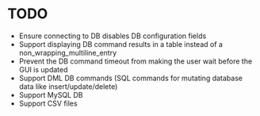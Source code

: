 # TODO

- Ensure connecting to DB disables DB configuration fields
- Support displaying DB command results in a table instead of a non_wrapping_multiline_entry
- Prevent the DB command timeout from making the user wait before the GUI is updated
- Support DML DB commands (SQL commands for mutating database data like insert/update/delete)
- Support MySQL DB
- Support CSV files

